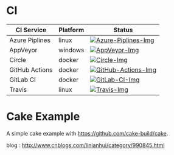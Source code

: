 # CI

| CI Service     | Platform | Status                                      |
| -------------- | -------- | ------------------------------------------- |
| Azure Piplines | linux    | [![Azure-Piplines-Img]][Azure-Piplines-Url] |
| AppVeyor       | windows  | [![AppVeyor-Img]][AppVeyor-Url]             |
| Circle         | docker   | [![Circle-Img]][Circle-Url]                 |
| GitHub Actions | docker   | [![GitHub-Actions-Img]][GitHub-Actions-Url] |
| GitLab CI      | docker   | [![GitLab-CI-Img]][GitLab-CI-Url]           |
| Travis         | linux    | [![Travis-Img]][Travis-Url]                 |


# Cake Example
A simple cake example with https://github.com/cake-build/cake.

blog : http://www.cnblogs.com/linianhui/category/990845.html




[GitHub-Actions-Img]:https://github.com/linianhui/cake.example/workflows/test/badge.svg
[GitHub-Actions-Url]:https://github.com/linianhui/cake.example/actions

[GitLab-CI-Img]:https://gitlab.com/lnh/cake.example/badges/master/pipeline.svg
[GitLab-CI-Url]:https://gitlab.com/lnh/cake.example/commits/master

[AppVeyor-Img]:https://ci.appveyor.com/api/projects/status/eut4t868xjijo3lo?svg=true
[AppVeyor-Url]:https://ci.appveyor.com/project/linianhui/cake-example

[Travis-Img]:https://travis-ci.org/linianhui/cake.example.svg?branch=master
[Travis-Url]:https://travis-ci.org/linianhui/cake.example

[Circle-Img]:https://circleci.com/gh/linianhui/cake.example/tree/master.svg?style=svg
[Circle-Url]:https://circleci.com/gh/linianhui/cake.example/tree/master

[Azure-Piplines-Img]:https://dev.azure.com/lnhcode/github/_apis/build/status/cake.example
[Azure-Piplines-Url]:https://dev.azure.com/lnhcode/github/_build/latest?definitionId=1
